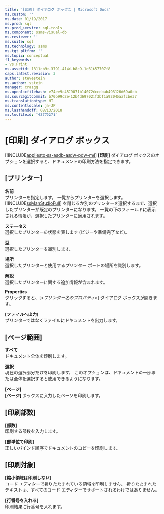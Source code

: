 ```yaml
---
title: '[印刷] ダイアログ ボックス | Microsoft Docs'
ms.custom: ''
ms.date: 01/19/2017
ms.prod: sql
ms.prod_service: sql-tools
ms.component: ssms-visual-db
ms.reviewer: ''
ms.suite: sql
ms.technology: ssms
ms.tgt_pltfrm: ''
ms.topic: conceptual
f1_keywords:
- vs.Print
ms.assetid: 1811cb9e-3791-414d-b8c9-1d61657707f8
caps.latest.revision: 3
author: stevestein
ms.author: sstein
manager: craigg
ms.openlocfilehash: e74ee9c4579071b14072dcccbab493126d69a0cb
ms.sourcegitcommit: b70b99c2e412b4d697021f3bf1a92046aafcbe37
ms.translationtype: HT
ms.contentlocale: ja-JP
ms.lasthandoff: 08/13/2018
ms.locfileid: "42775271"
---
```

# <a name="print-dialog-box"></a>[印刷] ダイアログ ボックス
[!INCLUDE[appliesto-ss-asdb-asdw-pdw-md](../../includes/appliesto-ss-asdb-asdw-pdw-md.md)]
**[印刷]** ダイアログ ボックスのオプションを選択すると、ドキュメントの印刷方法を指定できます。  
  
## <a name="printer"></a>[プリンター]  
**名前**  
プリンターを指定します。 一覧からプリンターを選択します。 [!INCLUDE[ssManStudioFull](../../includes/ssmanstudiofull-md.md)] を閉じるか別のプリンターを選択するまで、選択したプリンターが既定のプリンターになります。 一覧の下のフィールドに表示される情報が、選択したプリンターに適用されます。  
  
**ステータス**  
選択したプリンターの状態を表します (ビジーや準備完了など)。  
  
**型**  
選択したプリンターを識別します。  
  
**場所**  
選択したプリンターと使用するプリンター ポートの場所を識別します。  
  
**解説**  
選択したプリンターに関する追加情報が含まれます。  
  
**Properties**  
クリックすると、[\<*プリンター名のプロパティ*>] ダイアログ ボックスが開きます。  
  
**[ファイルへ出力]**  
プリンターではなくファイルにドキュメントを出力します。  
  
## <a name="page-range"></a>[ページ範囲]  
**すべて**  
ドキュメント全体を印刷します。  
  
**選択**  
現在の選択部分だけを印刷します。 このオプションは、ドキュメントの一部または全体を選択すると使用できるようになります。  
  
**[ページ]**  
**[ページ]** ボックスに入力したページを印刷します。  
  
## <a name="copies"></a>[印刷部数]  
**[部数]**  
印刷する部数を入力します。  
  
**[部単位で印刷]**  
正しいバインド順序でドキュメントのコピーを印刷します。  
  
## <a name="print-what"></a>[印刷対象]  
**[縮小領域は印刷しない]**  
コード エディターで折りたたまれている領域を印刷しません。 折りたたまれたテキストは、すべてのコード エディターでサポートされるわけではありません。  
  
**[行番号を入れる]**  
印刷結果に行番号を入れます。  
  
